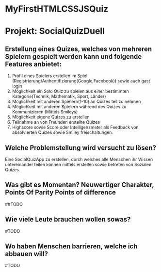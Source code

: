 # MyFirstHTMLCSSJSQuiz

<h1> Projekt: SocialQuizDuell </h1>

<h2>Erstellung eines Quizes, welches von mehreren Spielern gespielt werden kann und folgende Features anbietet:</h2>
	<ol>
		<li>Profil eines Spielers erstellen im Spiel (Registrierung/Authentifizierung(Google,Facebook)) sowie auch gast login</li>
		<li>Möglichkeit ein Solo Quiz zu spielen aus einer bestimmten Kategorie(Technik, Mathematik, Sport, Länder)</li>
		<li>Möglichkeit mit anderen Spielern(1-10) an Quizes teil zu nehmen</li>
		<li>Möglichkeit mit anderen Spielern während des Quizes zu Kommunizieren (Mittels Smileys)</li>
		<li>Möglichkeit eigene Quizes zu erstellen</li>
		<li>Teilnahme an von Freunden erstellte Quizes</li>
		<li>Highscore sowie Score oder Intelligenzmeter als Feedback von absolvierten Quizes sowie Smiley freischaltungen.</li>
	</ol>


<h2>Welche Problemstellung wird versucht zu lösen?</h2>
Eine SocialQuizApp zu erstellen, durch welches alle Menschen ihr Wissen untereinander teilen können mittels erstellen sowie betreten von Sozialen Quizes.

<h2>Was gibt es Momentan? Neuwertiger Charakter, Points Of Parity Points of difference</h2>
##TODO
<h2>Wie viele Leute brauchen wollen sowas?</h2>
#TODO
<h2>Wo haben Menschen barrieren, welche ich abbauen will?</h2>
#TODO

